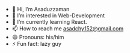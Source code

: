 - 👋 Hi, I’m Asaduzzaman
- 👀 I’m interested in Web-Development
- 🌱 I’m currently learning  React.
- 📫 How to reach me asadchy152@gmail.com
- 😄 Pronouns: his/him
- ⚡ Fun fact: lazy guy

<!---
Asaduzzaman04/Asaduzzaman04 is a ✨ special ✨ repository because its `README.md` (this file) appears on your GitHub profile.
You can click the Preview link to take a look at your changes.
--->
